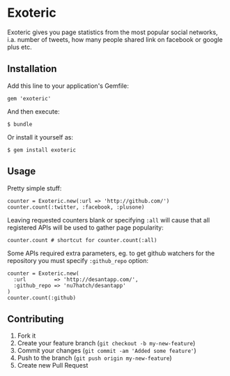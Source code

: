 # Exoteric

Exoteric gives you page statistics from the most popular social networks, i.a.
number of tweets, how many people shared link on facebook or google plus
etc. 

## Installation

Add this line to your application's Gemfile:

    gem 'exoteric'

And then execute:

    $ bundle

Or install it yourself as:

    $ gem install exoteric

## Usage

Pretty simple stuff:

    counter = Exoteric.new(:url => 'http://github.com/')
    counter.count(:twitter, :facebook, :plusone)

Leaving requested counters blank or specifying `:all` will cause that
all registered APIs will be used to gather page popularity:

    counter.count # shortcut for counter.count(:all)
    
Some APIs required extra parameters, eg. to get github watchers for
the repository you must specify `:github_repo` option:

    counter = Exoteric.new(
      :url         => 'http://desantapp.com/', 
      :github_repo => 'nu7hatch/desantapp'
    )
    counter.count(:github)

## Contributing

1. Fork it
2. Create your feature branch (`git checkout -b my-new-feature`)
3. Commit your changes (`git commit -am 'Added some feature'`)
4. Push to the branch (`git push origin my-new-feature`)
5. Create new Pull Request
